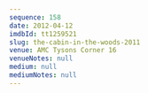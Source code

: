 ```yaml
---
sequence: 158
date: 2012-04-12
imdbId: tt1259521
slug: the-cabin-in-the-woods-2011
venue: AMC Tysons Corner 16
venueNotes: null
medium: null
mediumNotes: null
---
```

